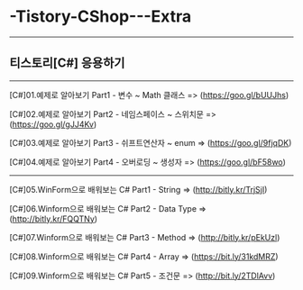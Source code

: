 # -Tistory-CShop---Extra

-----------------------------------

## 티스토리[C#] 응용하기

-----------------------------------

[C#]01.예제로 알아보기 Part1 - 변수 ~ Math 클래스 => (https://goo.gl/bUUJhs)

[C#]02.예제로 알아보기 Part2 - 네임스페이스 ~ 스위치문 => (https://goo.gl/gJJ4Kv)

[C#]03.예제로 알아보기 Part3 - 쉬프트연산자 ~ enum => (https://goo.gl/9fjqDK)

[C#]04.예제로 알아보기 Part4 - 오버로딩 ~ 생성자 => (https://goo.gl/bF58wo)

-----------------------------------

[C#]05.WinForm으로 배워보는 C# Part1 - String => (http://bitly.kr/TrjSjI)

[C#]06.Winform으로 배워보는 C# Part2 - Data Type => (http://bitly.kr/FQQTNy)

[C#]07.Winform으로 배워보는 C# Part3 - Method => (http://bitly.kr/pEkUzl)

[C#]08.Winform으로 배워보는 C# Part4 - Array => (https://bit.ly/31kdMRZ)

[C#]09.Winform으로 배워보는 C# Part5 - 조건문 => (http://bit.ly/2TDlAvv)
